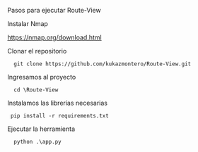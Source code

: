 Pasos para ejecutar Route-View

Instalar Nmap 

https://nmap.org/download.html


Clonar el repositorio

```
  git clone https://github.com/kukazmontero/Route-View.git
```

Ingresamos al proyecto

```
  cd \Route-View
```

Instalamos las librerías necesarias

```
 pip install -r requirements.txt
```

Ejecutar la herramienta

```
  python .\app.py
```

	
